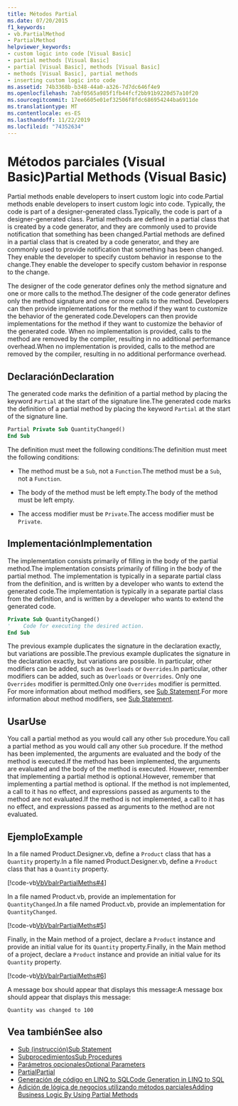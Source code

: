 ```yaml
---
title: Métodos Partial
ms.date: 07/20/2015
f1_keywords:
- vb.PartialMethod
- PartialMethod
helpviewer_keywords:
- custom logic into code [Visual Basic]
- partial methods [Visual Basic]
- partial [Visual Basic], methods [Visual Basic]
- methods [Visual Basic], partial methods
- inserting custom logic into code
ms.assetid: 74b3368b-b348-44a0-a326-7d7dc646f4e9
ms.openlocfilehash: 7abf0565a985f1fb44fcf2bb91b9220d57a10f20
ms.sourcegitcommit: 17ee6605e01ef32506f8fdc686954244ba6911de
ms.translationtype: MT
ms.contentlocale: es-ES
ms.lasthandoff: 11/22/2019
ms.locfileid: "74352634"
---
```

# <a name="partial-methods-visual-basic"></a><span data-ttu-id="b2ed7-102">Métodos parciales (Visual Basic)</span><span class="sxs-lookup"><span data-stu-id="b2ed7-102">Partial Methods (Visual Basic)</span></span>
<span data-ttu-id="b2ed7-103">Partial methods enable developers to insert custom logic into code.</span><span class="sxs-lookup"><span data-stu-id="b2ed7-103">Partial methods enable developers to insert custom logic into code.</span></span> <span data-ttu-id="b2ed7-104">Typically, the code is part of a designer-generated class.</span><span class="sxs-lookup"><span data-stu-id="b2ed7-104">Typically, the code is part of a designer-generated class.</span></span> <span data-ttu-id="b2ed7-105">Partial methods are defined in a partial class that is created by a code generator, and they are commonly used to provide notification that something has been changed.</span><span class="sxs-lookup"><span data-stu-id="b2ed7-105">Partial methods are defined in a partial class that is created by a code generator, and they are commonly used to provide notification that something has been changed.</span></span> <span data-ttu-id="b2ed7-106">They enable the developer to specify custom behavior in response to the change.</span><span class="sxs-lookup"><span data-stu-id="b2ed7-106">They enable the developer to specify custom behavior in response to the change.</span></span>  
  
 <span data-ttu-id="b2ed7-107">The designer of the code generator defines only the method signature and one or more calls to the method.</span><span class="sxs-lookup"><span data-stu-id="b2ed7-107">The designer of the code generator defines only the method signature and one or more calls to the method.</span></span> <span data-ttu-id="b2ed7-108">Developers can then provide implementations for the method if they want to customize the behavior of the generated code.</span><span class="sxs-lookup"><span data-stu-id="b2ed7-108">Developers can then provide implementations for the method if they want to customize the behavior of the generated code.</span></span> <span data-ttu-id="b2ed7-109">When no implementation is provided, calls to the method are removed by the compiler, resulting in no additional performance overhead.</span><span class="sxs-lookup"><span data-stu-id="b2ed7-109">When no implementation is provided, calls to the method are removed by the compiler, resulting in no additional performance overhead.</span></span>  
  
## <a name="declaration"></a><span data-ttu-id="b2ed7-110">Declaración</span><span class="sxs-lookup"><span data-stu-id="b2ed7-110">Declaration</span></span>  
 <span data-ttu-id="b2ed7-111">The generated code marks the definition of a partial method by placing the keyword `Partial` at the start of the signature line.</span><span class="sxs-lookup"><span data-stu-id="b2ed7-111">The generated code marks the definition of a partial method by placing the keyword `Partial` at the start of the signature line.</span></span>  
  
```vb  
Partial Private Sub QuantityChanged()  
End Sub  
```  
  
 <span data-ttu-id="b2ed7-112">The definition must meet the following conditions:</span><span class="sxs-lookup"><span data-stu-id="b2ed7-112">The definition must meet the following conditions:</span></span>  
  
- <span data-ttu-id="b2ed7-113">The method must be a `Sub`, not a `Function`.</span><span class="sxs-lookup"><span data-stu-id="b2ed7-113">The method must be a `Sub`, not a `Function`.</span></span>  
  
- <span data-ttu-id="b2ed7-114">The body of the method must be left empty.</span><span class="sxs-lookup"><span data-stu-id="b2ed7-114">The body of the method must be left empty.</span></span>  
  
- <span data-ttu-id="b2ed7-115">The access modifier must be `Private`.</span><span class="sxs-lookup"><span data-stu-id="b2ed7-115">The access modifier must be `Private`.</span></span>  
  
## <a name="implementation"></a><span data-ttu-id="b2ed7-116">Implementación</span><span class="sxs-lookup"><span data-stu-id="b2ed7-116">Implementation</span></span>  
 <span data-ttu-id="b2ed7-117">The implementation consists primarily of filling in the body of the partial method.</span><span class="sxs-lookup"><span data-stu-id="b2ed7-117">The implementation consists primarily of filling in the body of the partial method.</span></span> <span data-ttu-id="b2ed7-118">The implementation is typically in a separate partial class from the definition, and is written by a developer who wants to extend the generated code.</span><span class="sxs-lookup"><span data-stu-id="b2ed7-118">The implementation is typically in a separate partial class from the definition, and is written by a developer who wants to extend the generated code.</span></span>  
  
```vb  
Private Sub QuantityChanged()  
'    Code for executing the desired action.  
End Sub  
```  
  
 <span data-ttu-id="b2ed7-119">The previous example duplicates the signature in the declaration exactly, but variations are possible.</span><span class="sxs-lookup"><span data-stu-id="b2ed7-119">The previous example duplicates the signature in the declaration exactly, but variations are possible.</span></span> <span data-ttu-id="b2ed7-120">In particular, other modifiers can be added, such as `Overloads` or `Overrides`.</span><span class="sxs-lookup"><span data-stu-id="b2ed7-120">In particular, other modifiers can be added, such as `Overloads` or `Overrides`.</span></span> <span data-ttu-id="b2ed7-121">Only one `Overrides` modifier is permitted.</span><span class="sxs-lookup"><span data-stu-id="b2ed7-121">Only one `Overrides` modifier is permitted.</span></span> <span data-ttu-id="b2ed7-122">For more information about method modifiers, see [Sub Statement](../../../../visual-basic/language-reference/statements/sub-statement.md).</span><span class="sxs-lookup"><span data-stu-id="b2ed7-122">For more information about method modifiers, see [Sub Statement](../../../../visual-basic/language-reference/statements/sub-statement.md).</span></span>  
  
## <a name="use"></a><span data-ttu-id="b2ed7-123">Usar</span><span class="sxs-lookup"><span data-stu-id="b2ed7-123">Use</span></span>  
 <span data-ttu-id="b2ed7-124">You call a partial method as you would call any other `Sub` procedure.</span><span class="sxs-lookup"><span data-stu-id="b2ed7-124">You call a partial method as you would call any other `Sub` procedure.</span></span> <span data-ttu-id="b2ed7-125">If the method has been implemented, the arguments are evaluated and the body of the method is executed.</span><span class="sxs-lookup"><span data-stu-id="b2ed7-125">If the method has been implemented, the arguments are evaluated and the body of the method is executed.</span></span> <span data-ttu-id="b2ed7-126">However, remember that implementing a partial method is optional.</span><span class="sxs-lookup"><span data-stu-id="b2ed7-126">However, remember that implementing a partial method is optional.</span></span> <span data-ttu-id="b2ed7-127">If the method is not implemented, a call to it has no effect, and expressions passed as arguments to the method are not evaluated.</span><span class="sxs-lookup"><span data-stu-id="b2ed7-127">If the method is not implemented, a call to it has no effect, and expressions passed as arguments to the method are not evaluated.</span></span>  
  
## <a name="example"></a><span data-ttu-id="b2ed7-128">Ejemplo</span><span class="sxs-lookup"><span data-stu-id="b2ed7-128">Example</span></span>  
 <span data-ttu-id="b2ed7-129">In a file named Product.Designer.vb, define a `Product` class that has a `Quantity` property.</span><span class="sxs-lookup"><span data-stu-id="b2ed7-129">In a file named Product.Designer.vb, define a `Product` class that has a `Quantity` property.</span></span>  
  
 [!code-vb[VbVbalrPartialMeths#4](~/samples/snippets/visualbasic/VS_Snippets_VBCSharp/VbVbalrPartialMeths/VB/Class1.vb#4)]  
  
 <span data-ttu-id="b2ed7-130">In a file named Product.vb, provide an implementation for `QuantityChanged`.</span><span class="sxs-lookup"><span data-stu-id="b2ed7-130">In a file named Product.vb, provide an implementation for `QuantityChanged`.</span></span>  
  
 [!code-vb[VbVbalrPartialMeths#5](~/samples/snippets/visualbasic/VS_Snippets_VBCSharp/VbVbalrPartialMeths/VB/Class1.vb#5)]  
  
 <span data-ttu-id="b2ed7-131">Finally, in the Main method of a project, declare a `Product` instance and provide an initial value for its `Quantity` property.</span><span class="sxs-lookup"><span data-stu-id="b2ed7-131">Finally, in the Main method of a project, declare a `Product` instance and provide an initial value for its `Quantity` property.</span></span>  
  
 [!code-vb[VbVbalrPartialMeths#6](~/samples/snippets/visualbasic/VS_Snippets_VBCSharp/VbVbalrPartialMeths/VB/Class1.vb#6)]  
  
 <span data-ttu-id="b2ed7-132">A message box should appear that displays this message:</span><span class="sxs-lookup"><span data-stu-id="b2ed7-132">A message box should appear that displays this message:</span></span>  
  
 `Quantity was changed to 100`  
  
## <a name="see-also"></a><span data-ttu-id="b2ed7-133">Vea también</span><span class="sxs-lookup"><span data-stu-id="b2ed7-133">See also</span></span>

- [<span data-ttu-id="b2ed7-134">Sub (instrucción)</span><span class="sxs-lookup"><span data-stu-id="b2ed7-134">Sub Statement</span></span>](../../../../visual-basic/language-reference/statements/sub-statement.md)
- [<span data-ttu-id="b2ed7-135">Subprocedimientos</span><span class="sxs-lookup"><span data-stu-id="b2ed7-135">Sub Procedures</span></span>](./sub-procedures.md)
- [<span data-ttu-id="b2ed7-136">Parámetros opcionales</span><span class="sxs-lookup"><span data-stu-id="b2ed7-136">Optional Parameters</span></span>](./optional-parameters.md)
- [<span data-ttu-id="b2ed7-137">Partial</span><span class="sxs-lookup"><span data-stu-id="b2ed7-137">Partial</span></span>](../../../../visual-basic/language-reference/modifiers/partial.md)
- [<span data-ttu-id="b2ed7-138">Generación de código en LINQ to SQL</span><span class="sxs-lookup"><span data-stu-id="b2ed7-138">Code Generation in LINQ to SQL</span></span>](../../../../framework/data/adonet/sql/linq/code-generation-in-linq-to-sql.md)
- [<span data-ttu-id="b2ed7-139">Adición de lógica de negocios utilizando métodos parciales</span><span class="sxs-lookup"><span data-stu-id="b2ed7-139">Adding Business Logic By Using Partial Methods</span></span>](../../../../framework/data/adonet/sql/linq/adding-business-logic-by-using-partial-methods.md)
